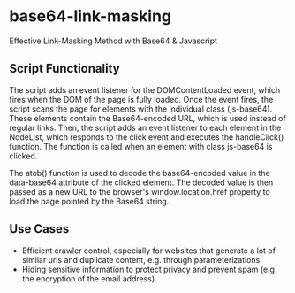 # base64-link-masking
Effective Link-Masking Method with Base64 & Javascript

<h2>Script Functionality</h2>

<p>The script adds an event listener for the DOMContentLoaded event, which fires when the DOM of the page is fully loaded. Once the event fires, the script scans the page for elements with the individual class (js-base64). These elements contain the Base64-encoded URL, which is used instead of regular links. Then, the script adds an event listener to each element in the NodeList, which responds to the click event and executes the handleClick() function. The function is called when an element with class js-base64 is clicked.</p>

<p>The atob() function is used to decode the base64-encoded value in the data-base64 attribute of the clicked element. The decoded value is then passed as a new URL to the browser's window.location.href property to load the page pointed by the Base64 string.</p>

<h2>Use Cases</h2>
	<ul>
		<li>Efficient crawler control, especially for websites that generate a lot of similar urls and duplicate content, e.g. through parameterizations.</li>
		<li>Hiding sensitive information to protect privacy and prevent spam (e.g. the encryption of the email address).</li>
	</ul>
